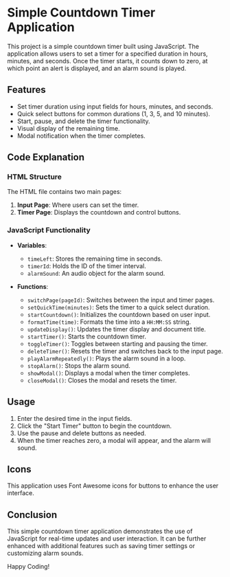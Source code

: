 # Simple Countdown Timer Application

This project is a simple countdown timer built using JavaScript. The application allows users to set a timer for a specified duration in hours, minutes, and seconds. Once the timer starts, it counts down to zero, at which point an alert is displayed, and an alarm sound is played.

## Features
- Set timer duration using input fields for hours, minutes, and seconds.
- Quick select buttons for common durations (1, 3, 5, and 10 minutes).
- Start, pause, and delete the timer functionality.
- Visual display of the remaining time.
- Modal notification when the timer completes.

## Code Explanation

### HTML Structure
The HTML file contains two main pages:
1. **Input Page**: Where users can set the timer.
2. **Timer Page**: Displays the countdown and control buttons.

### JavaScript Functionality
- **Variables**:
  - `timeLeft`: Stores the remaining time in seconds.
  - `timerId`: Holds the ID of the timer interval.
  - `alarmSound`: An audio object for the alarm sound.

- **Functions**:
  - `switchPage(pageId)`: Switches between the input and timer pages.
  - `setQuickTime(minutes)`: Sets the timer to a quick select duration.
  - `startCountdown()`: Initializes the countdown based on user input.
  - `formatTime(time)`: Formats the time into a `HH:MM:SS` string.
  - `updateDisplay()`: Updates the timer display and document title.
  - `startTimer()`: Starts the countdown timer.
  - `toggleTimer()`: Toggles between starting and pausing the timer.
  - `deleteTimer()`: Resets the timer and switches back to the input page.
  - `playAlarmRepeatedly()`: Plays the alarm sound in a loop.
  - `stopAlarm()`: Stops the alarm sound.
  - `showModal()`: Displays a modal when the timer completes.
  - `closeModal()`: Closes the modal and resets the timer.

## Usage
1. Enter the desired time in the input fields.
2. Click the "Start Timer" button to begin the countdown.
3. Use the pause and delete buttons as needed.
4. When the timer reaches zero, a modal will appear, and the alarm will sound.

## Icons
This application uses Font Awesome icons for buttons to enhance the user interface.

## Conclusion
This simple countdown timer application demonstrates the use of JavaScript for real-time updates and user interaction. It can be further enhanced with additional features such as saving timer settings or customizing alarm sounds.

Happy Coding!